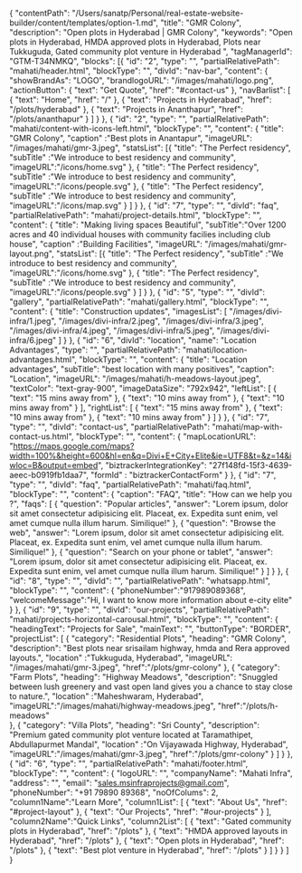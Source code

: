{
  "contentPath": "/Users/sanatp/Personal/real-estate-website-builder/content/templates/option-1.md",
  "title": "GMR Colony",
  "description": "Open plots in Hyderabad | GMR Colony",
  "keywords": "Open plots in Hyderabad, HMDA approved plots in Hyderabad, Plots near Tukkuguda, Gated community plot venture in Hyderabad ",
  "tagManagerId": "GTM-T34NMKQ",
  "blocks": [{
      "id": "2",
      "type": "",
      "partialRelativePath": "mahati/header.html",
      "blockType": "",
      "divId": "nav-bar",
      "content": {
        "showBrandAs": "LOGO",
        "brandlogoURL": "/images/mahati/logo.png",
        "actionButton": {
            "text": "Get Quote",
            "href": "#contact-us"
        },
        "navBarlist": [
          {
            "text": "Home",
            "href": "/"
          },
          {
            "text": "Projects in Hyderabad",
            "href": "/plots/hyderabad"
          },
          {
            "text": "Projects in Ananthapur",
            "href": "/plots/ananthapur"
          }
        ]
      }
    },
    {
      "id": "2",
      "type": "",
      "partialRelativePath": "mahati/content-with-icons-left.html",
      "blockType": "",
      "content": {
        "title": "GMR Colony",
        "caption" :"Best plots in Anantapur",
        "imageURL": "/images/mahati/gmr-3.jpeg",
        "statsList": [{
            "title": "The Perfect residency",
            "subTitle" :"We introduce to best residency and community",
            "imageURL":"/icons/home.svg"
          },
          {
            "title": "The Perfect residency",
            "subTitle" :"We introduce to best residency and community",
            "imageURL":"/icons/people.svg"
          },
          {
            "title": "The Perfect residency",
            "subTitle" :"We introduce to best residency and community",
            "imageURL":"/icons/map.svg"
          }
        ]
      }
    },
    {
      "id": "7",
      "type": "",
      "divId": "faq",
      "partialRelativePath": "mahati/project-details.html",
      "blockType": "",
      "content": {
        "title": "Making living spaces Beautiful",
        "subTitle":"Over 1200 acres and 40 individual houses with community facilies including club house",
        "caption" :"Building Facilities",
        "imageURL": "/images/mahati/gmr-layout.png",
        "statsList": [{
            "title": "The Perfect residency",
            "subTitle" :"We introduce to best residency and community",
            "imageURL":"/icons/home.svg"
          },
          {
            "title": "The Perfect residency",
            "subTitle" :"We introduce to best residency and community",
            "imageURL":"/icons/people.svg"
          }
        ]
      }
    },
    {
      "id": "5",
      "type": "",
      "divId": "gallery",
      "partialRelativePath": "mahati/gallery.html",
      "blockType": "",
      "content": {
        "title": "Construction updates",
        "imagesList": [
          "/images/divi-infra/1.jpeg",
          "/images/divi-infra/2.jpeg",
          "/images/divi-infra/3.jpeg",
          "/images/divi-infra/4.jpeg",
          "/images/divi-infra/5.jpeg",
          "/images/divi-infra/6.jpeg"
        ]
      }
    },
    {
      "id": "6",
      "divId": "location",
      "name": "Location Advantages",
      "type": "",
      "partialRelativePath": "mahati/location-advantages.html",
      "blockType": "",
      "content": {
        "title": "Location advantages",
        "subTitle": "best location with many positives",
        "caption": "Location",
        "imageURL": "/images/mahati/h-meadows-layout.jpeg",
        "textColor": "text-gray-900",
        "imageDataSize": "792x942",
        "leftList": [
          {
            "text": "15 mins away from"
          },
          {
            "text": "10 mins away from"
          },
          {
            "text": "10 mins away from"
          }
         ],
         "rightList": [
          {
            "text": "15 mins away from"
          },
          {
            "text": "10 mins away from"
          },
          {
            "text": "10 mins away from"
          }
         ]
      }
    },
    {
      "id": "7",
      "type": "",
      "divId": "contact-us",
      "partialRelativePath": "mahati/map-with-contact-us.html",
      "blockType": "",
      "content": {
        "mapLocationURL": "https://maps.google.com/maps?width=100%&height=600&hl=en&q=Divi+E+City+Elite&ie=UTF8&t=&z=14&iwloc=B&output=embed",
        "biztrackerIntegrationKey": "27f148fd-15f3-4639-aeec-b0919fb1daa7",
        "formId" : "biztrackerContactForm"
      }
    },
    {
      "id": "7",
      "type": "",
      "divId": "faq",
      "partialRelativePath": "mahati/faq.html",
      "blockType": "",
      "content": {
        "caption": "FAQ",
        "title": "How can we help you ?",
        "faqs": [
          {
            "question": "Popular articles",
            "answer": "Lorem ipsum, dolor sit amet consectetur adipisicing elit. Placeat, ex. Expedita sunt enim, vel amet cumque nulla illum harum. Similique!"
          },
          {
            "question": "Browse the web",
            "answer": "Lorem ipsum, dolor sit amet consectetur adipisicing elit. Placeat, ex. Expedita sunt enim, vel amet cumque nulla illum harum. Similique!"
          },
          {
            "question": "Search on your phone or tablet",
            "answer": "Lorem ipsum, dolor sit amet consectetur adipisicing elit. Placeat, ex. Expedita sunt enim, vel amet cumque nulla illum harum. Similique!"
          }
        ]
      }
    },
    {
      "id": "8",
      "type": "",
      "divId": "",
      "partialRelativePath": "whatsapp.html",
      "blockType": "",
      "content": {
        "phoneNumber":"917989089368",
        "welcomeMessage":"Hi, I want to know more information about e-city elite"
      }
    },
    {
      "id": "9",
      "type": "",
      "divId": "our-projects",
      "partialRelativePath": "mahati/projects-horizontal-carousal.html",
      "blockType": "",
      "content": {
        "headingText": "Projects for Sale",
        "mainText": "",
        "buttonType": "BORDER",
        "projectList": [
          {
            "category": "Residential Plots",
            "heading": "GMR Colony",
            "description": "Best plots near srisailam highway, hmda and Rera approved layouts.",
            "location" :"Tukkuguda, Hyderabad",
            "imageURL": "/images/mahati/gmr-3.jpeg",
            "href":"/plots/gmr-colony"
          },
          {
            "category": "Farm Plots",
            "heading": "Highway Meadows",
            "description": "Snuggled between lush greenery and vast open land gives you a chance to stay close to nature.",
            "location" :"Maheshwaram, Hyderabad",
            "imageURL":"/images/mahati/highway-meadows.jpeg",
            "href":"/plots/h-meadows"          
          },
          {
            "category": "Villa Plots",
            "heading": "Sri County",
            "description": "Premium gated community plot venture located at Taramathipet, Abdullapurmet Mandal",
            "location" :"On Vijayawada Highway, Hyderabad",
            "imageURL":"/images/mahati/gmr-3.jpeg",
            "href":"/plots/gmr-colony"
          }
        ]
      }
    },
    {
      "id": "6",
      "type": "",
      "partialRelativePath": "mahati/footer.html",
      "blockType": "",
      "content": {
        "logoURL": "",
        "companyName": "Mahati Infra",
        "address": "",
        "email": "sales.msinfraprojects@gmail.com",
        "phoneNumber": "+91 79890 89368",
        "noOfColums": 2,
        "column1Name":"Learn More",
        "column1List": [
        {
            "text": "About Us",
            "href": "#project-layout"
          },
          {
            "text": "Our Projects",
            "href": "#our-projects"
          }
        ],
        "column2Name":"Quick Links",
        "column2List": [
          {
            "text": "Gated community plots in Hyderabad",
            "href": "/plots"
          },
          {
            "text": "HMDA approved layouts in Hyderabad",
            "href": "/plots"
          },
          {
            "text": "Open plots in Hyderabad",
            "href": "/plots"
          },
          {
            "text": "Best plot venture in Hyderabad",
            "href": "/plots"
          }
        ]
      }
    }
  ]
}
